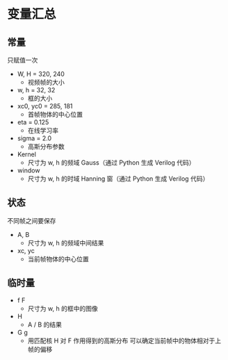 # 变量汇总

## 常量

只赋值一次

- W, H = 320, 240
    - 视频帧的大小
- w, h = 32, 32
    - 框的大小
- xc0, yc0 = 285, 181
    - 首帧物体的中心位置
- eta = 0.125
    - 在线学习率
- sigma = 2.0
    - 高斯分布参数
- Kernel
    - 尺寸为 w, h 的频域 Gauss（通过 Python 生成 Verilog 代码）
- window
    - 尺寸为 w, h 的时域 Hanning 窗（通过 Python 生成 Verilog 代码）

## 状态

不同帧之间要保存

- A, B
    - 尺寸为 w, h 的频域中间结果
- xc, yc
    - 当前帧物体的中心位置

## 临时量

- f F
    - 尺寸为 w, h 的框中的图像
- H
    - A / B 的结果
- G g
    - 用匹配核 H 对 F 作用得到的高斯分布  可以确定当前帧中的物体相对于上帧的偏移
